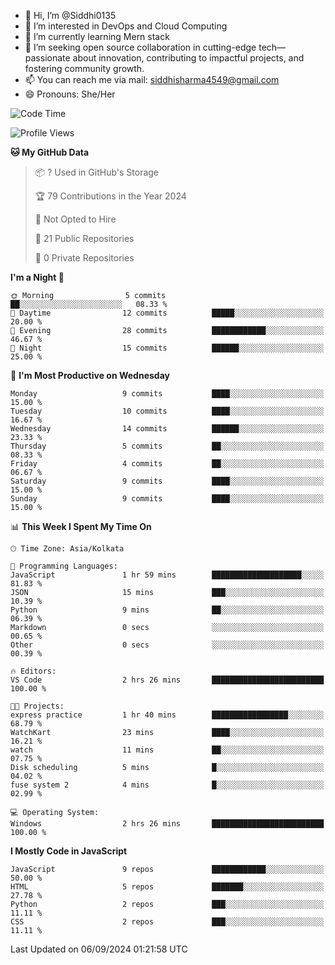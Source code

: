 - 👋 Hi, I’m @Siddhi0135
- 👀 I’m interested in DevOps and Cloud Computing
- 🌱 I’m currently learning Mern stack
- 💞️ I’m seeking open source collaboration in cutting-edge
     tech—passionate about innovation, contributing to impactful projects,
     and fostering community growth.
- 📫 You can reach me via mail: siddhisharma4549@gmail.com
- 😄 Pronouns: She/Her


<!--START_SECTION:waka-->
![Code Time](http://img.shields.io/badge/Code%20Time-12%20hrs%2029%20mins-blue)

![Profile Views](http://img.shields.io/badge/Profile%20Views-0-blue)

**🐱 My GitHub Data** 

> 📦 ? Used in GitHub's Storage 
 > 
> 🏆 79 Contributions in the Year 2024
 > 
> 🚫 Not Opted to Hire
 > 
> 📜 21 Public Repositories 
 > 
> 🔑 0 Private Repositories 
 > 
**I'm a Night 🦉** 

```text
🌞 Morning                5 commits           ██░░░░░░░░░░░░░░░░░░░░░░░   08.33 % 
🌆 Daytime                12 commits          █████░░░░░░░░░░░░░░░░░░░░   20.00 % 
🌃 Evening                28 commits          ████████████░░░░░░░░░░░░░   46.67 % 
🌙 Night                  15 commits          ██████░░░░░░░░░░░░░░░░░░░   25.00 % 
```
📅 **I'm Most Productive on Wednesday** 

```text
Monday                   9 commits           ████░░░░░░░░░░░░░░░░░░░░░   15.00 % 
Tuesday                  10 commits          ████░░░░░░░░░░░░░░░░░░░░░   16.67 % 
Wednesday                14 commits          ██████░░░░░░░░░░░░░░░░░░░   23.33 % 
Thursday                 5 commits           ██░░░░░░░░░░░░░░░░░░░░░░░   08.33 % 
Friday                   4 commits           ██░░░░░░░░░░░░░░░░░░░░░░░   06.67 % 
Saturday                 9 commits           ████░░░░░░░░░░░░░░░░░░░░░   15.00 % 
Sunday                   9 commits           ████░░░░░░░░░░░░░░░░░░░░░   15.00 % 
```


📊 **This Week I Spent My Time On** 

```text
🕑︎ Time Zone: Asia/Kolkata

💬 Programming Languages: 
JavaScript               1 hr 59 mins        ████████████████████░░░░░   81.83 % 
JSON                     15 mins             ███░░░░░░░░░░░░░░░░░░░░░░   10.39 % 
Python                   9 mins              ██░░░░░░░░░░░░░░░░░░░░░░░   06.39 % 
Markdown                 0 secs              ░░░░░░░░░░░░░░░░░░░░░░░░░   00.65 % 
Other                    0 secs              ░░░░░░░░░░░░░░░░░░░░░░░░░   00.39 % 

🔥 Editors: 
VS Code                  2 hrs 26 mins       █████████████████████████   100.00 % 

🐱‍💻 Projects: 
express practice         1 hr 40 mins        █████████████████░░░░░░░░   68.79 % 
WatchKart                23 mins             ████░░░░░░░░░░░░░░░░░░░░░   16.21 % 
watch                    11 mins             ██░░░░░░░░░░░░░░░░░░░░░░░   07.75 % 
Disk scheduling          5 mins              █░░░░░░░░░░░░░░░░░░░░░░░░   04.02 % 
fuse system 2            4 mins              █░░░░░░░░░░░░░░░░░░░░░░░░   02.99 % 

💻 Operating System: 
Windows                  2 hrs 26 mins       █████████████████████████   100.00 % 
```

**I Mostly Code in JavaScript** 

```text
JavaScript               9 repos             ████████████░░░░░░░░░░░░░   50.00 % 
HTML                     5 repos             ███████░░░░░░░░░░░░░░░░░░   27.78 % 
Python                   2 repos             ███░░░░░░░░░░░░░░░░░░░░░░   11.11 % 
CSS                      2 repos             ███░░░░░░░░░░░░░░░░░░░░░░   11.11 % 
```




 Last Updated on 06/09/2024 01:21:58 UTC
<!--END_SECTION:waka-->

<!---
Siddhi0135/Siddhi0135 is a ✨ special ✨ repository because its `README.md` (this file) appears on your GitHub profile.
You can click the Preview link to take a look at your changes.
--->
